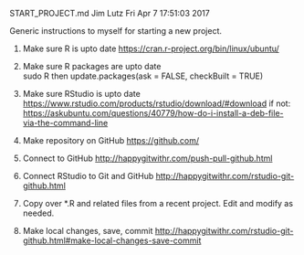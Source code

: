 START_PROJECT.md
Jim Lutz  Fri Apr  7 17:51:03 2017

Generic instructions to myself for starting a new project. 

1) Make sure R is upto date
  https://cran.r-project.org/bin/linux/ubuntu/
  
2) Make sure R packages are upto date  
    sudo R 
  then 
    update.packages(ask = FALSE, checkBuilt = TRUE)
  
2) Make sure RStudio is upto date
  https://www.rstudio.com/products/rstudio/download/#download
  if not:
  https://askubuntu.com/questions/40779/how-do-i-install-a-deb-file-via-the-command-line
  
3) Make repository on GitHub
  https://github.com/
  
4) Connect to GitHub
  http://happygitwithr.com/push-pull-github.html

5) Connect RStudio to Git and GitHub
  http://happygitwithr.com/rstudio-git-github.html

6) Copy over *.R and related files from a recent project.
  Edit and modify as needed.

7) Make local changes, save, commit
  http://happygitwithr.com/rstudio-git-github.html#make-local-changes-save-commit
  
  